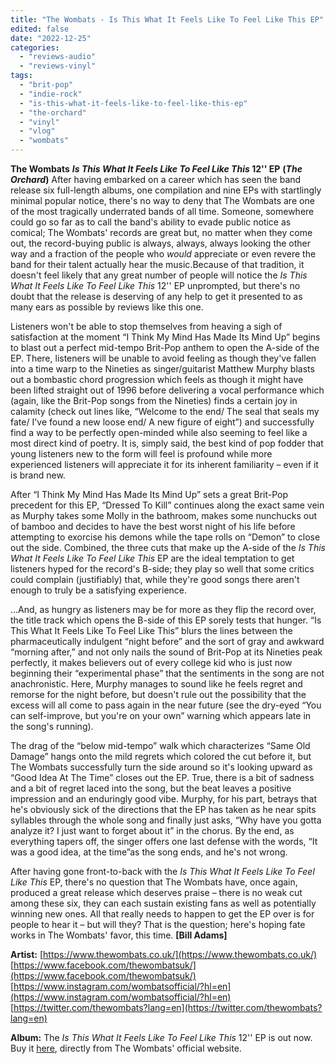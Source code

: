 ```yaml
---
title: "The Wombats - Is This What It Feels Like To Feel Like This EP"
edited: false
date: "2022-12-25"
categories:
  - "reviews-audio"
  - "reviews-vinyl"
tags:
  - "brit-pop"
  - "indie-rock"
  - "is-this-what-it-feels-like-to-feel-like-this-ep"
  - "the-orchard"
  - "vinyl"
  - "vlog"
  - "wombats"
---
```


**The Wombats** **_Is This What It Feels Like To Feel Like This_ 12'' EP** **(_The Orchard_)** After having embarked on a career which has seen the band release six full-length albums, one compilation and nine EPs with startlingly minimal popular notice, there's no way to deny that The Wombats are one of the most tragically underrated bands of all time. Someone, somewhere could go so far as to call the band's ability to evade public notice as comical; The Wombats' records are great but, no matter when they come out, the record-buying public is always, always, always looking the other way and a fraction of the people who _would_ appreciate or even revere the band for their talent actually hear the music.Because of that tradition, it doesn't feel likely that any great number of people will notice the _Is This What It Feels Like To Feel Like This_ 12'' EP unprompted, but there's no doubt that the release is deserving of any help to get it presented to as many ears as possible by reviews like this one.

Listeners won't be able to stop themselves from heaving a sigh of satisfaction at the moment “I Think My Mind Has Made Its Mind Up” begins to blast out a perfect mid-tempo Brit-Pop anthem to open the A-side of the EP. There, listeners will be unable to avoid feeling as though they've fallen into a time warp to the Nineties as singer/guitarist Matthew Murphy blasts out a bombastic chord progression which feels as though it might have been lifted straight out of 1996 before delivering a vocal performance which (again, like the Brit-Pop songs from the Nineties) finds a certain joy in calamity (check out lines like, “Welcome to the end/ The seal that seals my fate/ I've found a new loose end/ A new figure of eight”) and successfully find a way to be perfectly open-minded while also seeming to feel like a most direct kind of poetry. It is, simply said, the best kind of pop fodder that young listeners new to the form will feel is profound while more experienced listeners will appreciate it for its inherent familiarity – even if it is brand new.

After “I Think My Mind Has Made Its Mind Up” sets a great Brit-Pop precedent for this EP, “Dressed To Kill” continues along the exact same vein as Murphy takes some Molly in the bathroom, makes some nunchucks out of bamboo and decides to have the best worst night of his life before attempting to exorcise his demons while the tape rolls on “Demon” to close out the side. Combined, the three cuts that make up the A-side of the _Is This What It Feels Like To Feel Like This_ EP are the ideal temptation to get listeners hyped for the record's B-side; they play so well that some critics could complain (justifiably) that, while they're good songs there aren't enough to truly be a satisfying experience.

...And, as hungry as listeners may be for more as they flip the record over, the title track which opens the B-side of this EP sorely tests that hunger. “Is This What It Feels Like To Feel Like This” blurs the lines between the pharmaceutically indulgent “night before” and the sort of gray and awkward “morning after,” and not only nails the sound of Brit-Pop at its Nineties peak perfectly, it makes believers out of every college kid who is just now beginning their “experimental phase” that the sentiments in the song are not anachronistic. Here, Murphy manages to sound like he feels regret and remorse for the night before, but doesn't rule out the possibility that the excess will all come to pass again in the near future (see the dry-eyed “You can self-improve, but you're on your own” warning which appears late in the song's running).

The drag of the “below mid-tempo” walk which characterizes “Same Old Damage” hangs onto the mild regrets which colored the cut before it, but The Wombats successfully turn the side around so it's looking upward as “Good Idea At The Time” closes out the EP. True, there is a bit of sadness and a bit of regret laced into the song, but the beat leaves a positive impression and an enduringly good vibe. Murphy, for his part, betrays that he's obviously sick of the directions that the EP has taken as he near spits syllables through the whole song and finally just asks, “Why have you gotta analyze it? I just want to forget about it” in the chorus. By the end, as everything tapers off, the singer offers one last defense with the words, “It was a good idea, at the time”as the song ends, and he's not wrong.

After having gone front-to-back with the _Is This What It Feels Like To Feel Like This_ EP, there's no question that The Wombats have, once again, produced a great release which deserves praise – there is no weak cut among these six, they can each sustain existing fans as well as potentially winning new ones. All that really needs to happen to get the EP over is for people to hear it – but will they? That is the question; here's hoping fate works in The Wombats' favor, this time. **\[Bill Adams\]**

**Artist:** [https://www.thewombats.co.uk/](https://www.thewombats.co.uk/) [https://www.facebook.com/thewombatsuk/](https://www.facebook.com/thewombatsuk/) [https://www.instagram.com/wombatsofficial/?hl=en](https://www.instagram.com/wombatsofficial/?hl=en) [https://twitter.com/thewombats?lang=en](https://twitter.com/thewombats?lang=en)

**Album:** The _Is This What It Feels Like To Feel Like This_ 12'' EP is out now. Buy it [here](https://www.thewombats.store/products/the-wombats-is-this-what-it-feels-like-to-feel-like-this-vinyl-plus-signed-12-x12-artwork-print), directly from The Wombats' official website.
